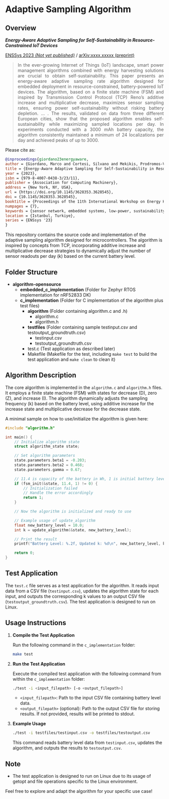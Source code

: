 # Adaptive Sampling Algorithm

## Overview

***Energy-Aware Adaptive Sampling for Self-Sustainability in Resource-Constrained IoT Devices***

[ENSSys 2023 *(Not yet published)*](https://doi.org/10.1145/3628353.3628545) / [arXiv:xxxx.xxxxx (preprint)](https://doi.org/10.1145/3628353.3628545)

> <div align="justify">In the ever-growing Internet of Things (IoT) landscape, smart power management algorithms combined with energy harvesting solutions are crucial to obtain self-sustainability. This paper presents an energy-aware adaptive sampling rate algorithm designed for embedded deployment in resource-constrained, battery-powered IoT devices. The algorithm, based on a finite state machine (FSM) and inspired by Transmission Control Protocol (TCP) Reno’s additive increase and multiplicative decrease, maximizes sensor sampling rates, ensuring power self-sustainability without risking battery depletion. ... . The results, validated on data from three different European cities, show that the proposed algorithm enables self-sustainability while maximizing sampled locations per day. In experiments conducted with a 3000 mAh battery capacity, the algorithm consistently maintained a minimum of 24 localizations per day and achieved peaks of up to 3000.</div>

Please cite as:

```bibtex
@inproceedings{giordano23energyaware,
author = {Giordano, Marco and Cortesi, Silvano and Mekikis, Prodromos-Vasileios and Crabolu, Michele and Bellusci, Giovanni and Magno, Michele},
title = {Energy-Aware Adaptive Sampling for Self-Sustainability in Resource-Constrained IoT Devices},
year = {2023},
isbn = {979-8-4007-0438-3/23/11},
publisher = {Association for Computing Machinery},
address = {New York, NY, USA},
url = {https://doi.org/10.1145/3628353.3628545},
doi = {10.1145/3628353.3628545},
booktitle = {Proceedings of the 11th International Workshop on Energy Harvesting and Energy-Neutral Sensing Systems},
numpages = {7},
keywords = {sensor network, embedded systems, low-power, sustainability,energy harvesting, adaptive sampling rate, GNSS, LTE, tracking, bluetooth low energy},
location = {Istanbul, Turkiye},
series = {ENSsys '23}
}
```

This repository contains the source code and implementation of the adaptive sampling algorithm designed for microcontrollers. The algorithm is inspired by concepts from TCP, incorporating additive increase and multiplicative decrease strategies to dynamically adjust the number of sensor readouts per day (k) based on the current battery level.

## Folder Structure

- **algorithm-opensource**
  - **embedded_c_implementation** (Folder for Zephyr RTOS implementation for nRF52833 DK)
  - **c_implementation** (Folder for C implementation of the algorithm plus test files)
    - **algorithm** (Folder containing algorithm.c and .h)
      - algorithm.c
      - algorithm.h
    - **testfiles** (Folder containing sample testinput.csv and testoutput_groundtruth.csv)
      - testinput.csv
      - testoutput_groundtruth.csv
    - test.c (Test application as described later)
    - Makefile (Makefile for the test, including `make test` to build the test application and `make clean` to clean it)

## Algorithm Description

The core algorithm is implemented in the `algorithm.c` and `algorithm.h` files. It employs a finite state machine (FSM) with states for decrease (D), zero (Z), and increase (I). The algorithm dynamically adjusts the sampling frequency (k) based on the battery level, using additive increase for the increase state and multiplicative decrease for the decrease state.

A minimal sample on how to use/initialize the algorithm is given here:

```c
#include "algorithm.h"

int main() {
    // Initialize algorithm state
    struct algorithm_state state;

    // Set algorithm parameters
    state.parameters.beta1 = -0.203;
    state.parameters.beta2 = 0.468;
    state.parameters.gamma = 0.67;

    // 11.4 is capacity of the battery in Wh, 1 is initial battery level (in interval [0.1])
    if (fsm_init(&state, 11.4, 1) != 0) {
        // Initialization failed
        // Handle the error accordingly
        return 1;
    }

    // Now the algorithm is initialized and ready to use

    // Example usage of update_algorithm
    float new_battery_level = 10.0;
    int k = update_algorithm(&state, new_battery_level);

    // Print the result
    printf("Battery Level: %.2f, Updated k: %d\n", new_battery_level, k);

    return 0;
}
```

## Test Application

The `test.c` file serves as a test application for the algorithm. It reads input data from a CSV file (`testinput.csv`), updates the algorithm state for each input, and outputs the corresponding k values to an output CSV file (`testoutput_groundtruth.csv`). The test application is designed to run on Linux.

## Usage Instructions

1. **Compile the Test Application**

   Run the following command in the `c_implementation` folder:

   ```bash
   make test
   ```

2. **Run the Test Application**

   Execute the compiled test application with the following command from within the `c_implementation` folder:

   ```bash
   ./test -i <input_filepath> [-o <output_filepath>]
   ```

   - `<input_filepath>`: Path to the input CSV file containing battery level data.
   - `<output_filepath>` (optional): Path to the output CSV file for storing results. If not provided, results will be printed to stdout.

3. **Example Usage**

   ```bash
   ./test -i testfiles/testinput.csv -o testfiles/testoutput.csv
   ```

   This command reads battery level data from `testinput.csv`, updates the algorithm, and outputs the results to `testoutput.csv`.

## Note

- The test application is designed to run on Linux due to its usage of getopt and file operations specific to the Linux environment.

Feel free to explore and adapt the algorithm for your specific use case!